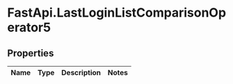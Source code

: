 # FastApi.LastLoginListComparisonOperator5

## Properties
Name | Type | Description | Notes
------------ | ------------- | ------------- | -------------
